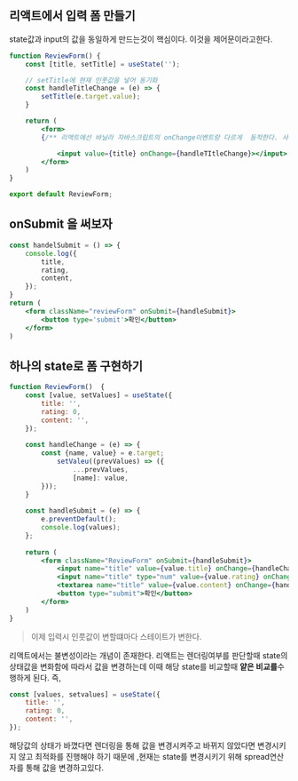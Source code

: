 ## 리액트에서 입력 폼 만들기
state값과 input의 값을 동일하게 만드는것이 핵심이다.
이것을 제어문이라고한다.
```jsx
function ReviewForm() {
	const [title, setTitle] = useState('');

	// setTitle에 현재 인풋값을 넣어 동기화
	const handleTitleChange = (e) => {
		setTitle(e.target.value);
	}

	return (
		<form>
		{/** 리액트에선 바닐라 자바스크립트의 onChange이벤트랑 다르게  동작한다. 사용자가 인풋을 할때 마다 input 이벤트가 발생, 리액트를 만든 장본인이 onChange가 더 직관적이어서 이렇게 만들었다고 한다. */}

			<input value={title} onChange={handleTItleChange}></input>	
		</form>	
	)
}

export default ReviewForm;
```

## onSubmit 을 써보자
```jsx
const handelSubmit = () => {
	console.log({
		title,
		rating,
		content,
	});
}
return (
	<form className="reviewForm" onSubmit={handleSubmit}>
		<button type='submit'>확인</button>
	</form>
)
```

## 하나의 state로 폼 구현하기 
```jsx
function ReviewForm()  {
	const [value, setValues] = useState({
		title: '',
		rating: 0,
		content: '',
	});
	
	const handleChange = (e) => {
		const {name, value} = e.target; 
			setValeu((prevValues) => ({
				...prevValues,
				[name]: value,
		}));
	}
	
	const handleSubmit = (e) => {
		e.preventDefault();
		console.log(values);	
	};
	
	return (
		<form className="ReviewForm" onSubmit={handleSubmit}>
			<input name="title" value={value.title} onChange={handleChange} />
			<input name="title" type="num" value={value.rating} onChange={handleChange}  />
			<textarea name="title" value={value.content} onChange={handleChange} />
			<button type="submit">확인</button>
		</form>
	)
}
```
> 이제 입력시 인풋값이 변할떄마다 스테이트가 변한다.

리액트에서는 불변성이라는 개념이 존재한다. 리액트는 렌더링여부를 판단할때 state의 상태값을 변화함에 따라서 값을 변경하는데 이때 해당  state를 비교할때 **얕은 비교를**수행하게 된다.
즉,
```jsx
const [values, setvalues] = useState({
	title: '',
	rating: 0,
	content: '',
});
```
해당값의 상태가 바꼈다면 렌더링을 통해 값을 변경시켜주고 바뀌지 않았다면 변경시키지 않고 최적화를 진행해야 하기 때문에 ,현재는 state를 변경시키기 위해 spread연산자를 통해 값을 변경하고있다.